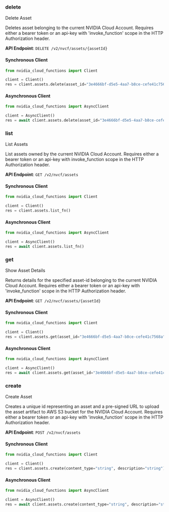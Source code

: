 
### delete <a name="delete"></a>
Delete Asset

Deletes asset belonging to the current NVIDIA Cloud Account. Requires either  a bearer token or an api-key with 'invoke_function' scope in the HTTP  Authorization header.

**API Endpoint**: `DELETE /v2/nvcf/assets/{assetId}`

#### Synchronous Client

```python
from nvidia_cloud_functions import Client

client = Client()
res = client.assets.delete(asset_id="3e4666bf-d5e5-4aa7-b8ce-cefe41c7568a")
```

#### Asynchronous Client

```python
from nvidia_cloud_functions import AsyncClient

client = AsyncClient()
res = await client.assets.delete(asset_id="3e4666bf-d5e5-4aa7-b8ce-cefe41c7568a")
```

### list <a name="list"></a>
List Assets

List assets owned by the current NVIDIA Cloud Account. Requires either a  bearer token or an api-key with invoke_function scope in the HTTP Authorization  header. 

**API Endpoint**: `GET /v2/nvcf/assets`

#### Synchronous Client

```python
from nvidia_cloud_functions import Client

client = Client()
res = client.assets.list_fn()
```

#### Asynchronous Client

```python
from nvidia_cloud_functions import AsyncClient

client = AsyncClient()
res = await client.assets.list_fn()
```

### get <a name="get"></a>
Show Asset Details

Returns details for the specified asset-id belonging to the current NVIDIA  Cloud Account. Requires either a bearer token or an api-key with  'invoke_function' scope in the HTTP Authorization header. 

**API Endpoint**: `GET /v2/nvcf/assets/{assetId}`

#### Synchronous Client

```python
from nvidia_cloud_functions import Client

client = Client()
res = client.assets.get(asset_id="3e4666bf-d5e5-4aa7-b8ce-cefe41c7568a")
```

#### Asynchronous Client

```python
from nvidia_cloud_functions import AsyncClient

client = AsyncClient()
res = await client.assets.get(asset_id="3e4666bf-d5e5-4aa7-b8ce-cefe41c7568a")
```

### create <a name="create"></a>
Create Asset

Creates a unique id representing an asset and a pre-signed URL to upload the  asset artifact to AWS S3 bucket for the NVIDIA Cloud Account. Requires either  a bearer token or an api-key with 'invoke_function' scope in the HTTP  Authorization header.

**API Endpoint**: `POST /v2/nvcf/assets`

#### Synchronous Client

```python
from nvidia_cloud_functions import Client

client = Client()
res = client.assets.create(content_type="string", description="string")
```

#### Asynchronous Client

```python
from nvidia_cloud_functions import AsyncClient

client = AsyncClient()
res = await client.assets.create(content_type="string", description="string")
```
